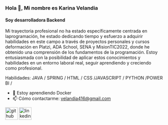 ### Hola 👋, Mi nombre es Karina Velandia
#### Soy desarrolladora Backend 
Mi trayectoria profesional no ha estado específicamente centrada en laprogramación, he estado dedicando tiempo y esfuerzo a adquirir
habilidades en este campo a través de proyectos personales y cursos deformación en Platzi, ADA School, SENA y MisionTIC2022, donde he
obtenido una comprensión de los fundamentos de la programación.
Estoy entusiasmada con la posibilidad de aplicar estos conocimientos y
habilidades en un entorno laboral real, seguir aprendiendo y creciendo
como profesional.

Habilidades: JAVA / SPRING  / HTML / CSS /JAVASCRIPT / PYTHON /POWER BI /

- 🌱 Estoy aprendiendo Docker 
- 📫 Cómo contactarme: velandia416@gmail.com 


[<img src='https://cdn.jsdelivr.net/npm/simple-icons@3.0.1/icons/github.svg' alt='github' height='40'>](https://github.com/ykvelandia)  [<img src='https://cdn.jsdelivr.net/npm/simple-icons@3.0.1/icons/linkedin.svg' alt='linkedin' height='40'>](https://www.linkedin.com/in/yeni-karina-velandia-cruz-316237256/)  



